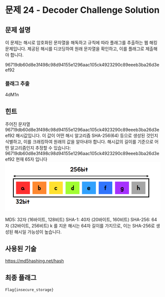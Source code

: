 # 문제 24 - Decoder Challenge Solution

## 문제 설명
이 문제는 해시로 암호화된 문자열을 해독하고 규칙에 따라 플래그를 추출하는 웹 해킹 문제입니다. 
제공된 해시를 디코딩하여 원래 문자열을 확인하고, 이를 플래그로 제출해야 합니다.

96719db60d8e3f498c98d94155e1296aac105ck4923290c89eeeb3ba26d3eef92


### 플래그 추출

4dM1n

## 힌트
주어진 문자열 96719db60d8e3f498c98d94155e1296aac105ck4923290c89eeeb3ba26d3eef92 해시값입니다. 이 값이 어떤 해시 알고리즘 SHA-256(64) 등으로 생성된 것인지 식별하고, 이를 크래킹하여 원래의 값을 알아내야 합니다.
해시값의 길이를 기준으로 어떤 알고리즘인지 추정할 수 있습니다:
96719db60d8e3f498c98d94155e1296aac105ck4923290c89eeeb3ba26d3eef92 현재 65자 입니다 
![alt text](./images/image.png)

MD5: 32자 (16바이트, 128비트)
SHA-1: 40자 (20바이트, 160비트)
SHA-256: 64자 (32바이트, 256비트)
k 를 지운 해시는 64자 길이를 가지므로, 이는 SHA-256로 생성된 해시일 가능성이 높습니다.


## 사용된 기술
https://md5hashing.net/hash


## 최종 플래그
```
Flag{insecure_storage}
```